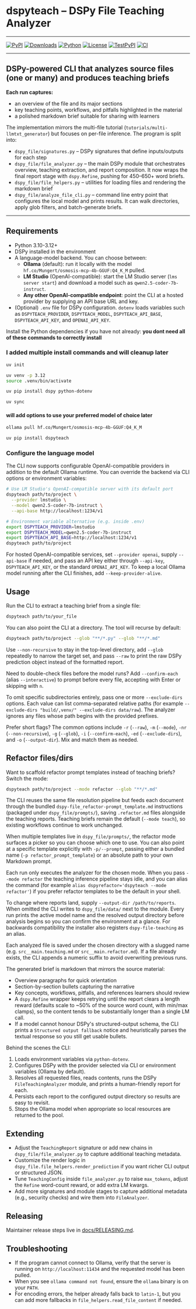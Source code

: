 # dspyteach – DSPy File Teaching Analyzer

---

[![PyPI](https://img.shields.io/pypi/v/dspyteach.svg?include_prereleases&cacheSeconds=60&t=1)](https://pypi.org/project/dspyteach/)
[![Downloads](https://img.shields.io/pypi/dm/dspyteach.svg?cacheSeconds=300)](https://pypi.org/project/dspyteach/)
[![Python](https://img.shields.io/pypi/pyversions/dspyteach.svg?cacheSeconds=300)](https://pypi.org/project/dspyteach/)
[![License](https://img.shields.io/pypi/l/dspyteach.svg?cacheSeconds=300)](LICENSE)
[![TestPyPI](https://img.shields.io/badge/TestPyPI-dspyteach-informational?cacheSeconds=300)](https://test.pypi.org/project/dspyteach/)
[![CI](https://github.com/AcidicSoil/dspy-file/actions/workflows/release.yml/badge.svg)](…)

---

## DSPy-powered CLI that analyzes source files (one or many) and produces teaching briefs

**Each run captures:**

- an overview of the file and its major sections
- key teaching points, workflows, and pitfalls highlighted in the material
- a polished markdown brief suitable for sharing with learners

The implementation mirrors the multi-file tutorial (`tutorials/multi-llmtxt_generator`) but focuses on per-file inference. The program is split into:

- `dspy_file/signatures.py` – DSPy signatures that define inputs/outputs for each step
- `dspy_file/file_analyzer.py` – the main DSPy module that orchestrates overview, teaching extraction, and report composition. It now wraps the final report stage with `dspy.Refine`, pushing for 450–650+ word briefs.
- `dspy_file/file_helpers.py` – utilities for loading files and rendering the markdown brief
- `dspy_file/analyze_file_cli.py` – command line entry point that configures the local model and prints results. It can walk directories, apply glob filters, and batch-generate briefs.

---

## Requirements

- Python 3.10-3.12+
- DSPy installed in the environment
- A language-model backend. You can choose between:
  - **Ollama** (default): run it locally with the model `hf.co/Mungert/osmosis-mcp-4b-GGUF:Q4_K_M` pulled.
  - **LM Studio** (OpenAI-compatible): start the LM Studio server (`lms server start`) and download a model such as `qwen2.5-coder-7b-instruct`.
  - **Any other OpenAI-compatible endpoint**: point the CLI at a hosted provider by supplying an API base URL and key.
- (Optional) `.env` file for DSPy configuration. `dotenv` loads variables such as `DSPYTEACH_PROVIDER`, `DSPYTEACH_MODEL`, `DSPYTEACH_API_BASE`, `DSPYTEACH_API_KEY`, and `OPENAI_API_KEY`.

Install the Python dependencies if you have not already:
**you dont need all of these commands to correctly install**

### I added multiple install commands and will cleanup later

```bash
uv init

uv venv -p 3.12
source .venv/bin/activate
```

```bash
uv pip install dspy python-dotenv
```

```bash
uv sync
```

#### will add options to use your preferred model of choice later

```bash
ollama pull hf.co/Mungert/osmosis-mcp-4b-GGUF:Q4_K_M
```

```bash
uv pip install dspyteach
```

### Configure the language model

The CLI now supports configurable OpenAI-compatible providers in addition to the default Ollama runtime. You can override the backend via CLI options or environment variables:

```bash
# Use LM Studio's OpenAI-compatible server with its default port
dspyteach path/to/project \
  --provider lmstudio \
  --model qwen2.5-coder-7b-instruct \
  --api-base http://localhost:1234/v1
```

```bash
# Environment variable alternative (e.g. inside .env)
export DSPYTEACH_PROVIDER=lmstudio
export DSPYTEACH_MODEL=qwen2.5-coder-7b-instruct
export DSPYTEACH_API_BASE=http://localhost:1234/v1
dspyteach path/to/project
```

For hosted OpenAI-compatible services, set `--provider openai`, supply `--api-base` if needed, and pass an API key either through `--api-key`, `DSPYTEACH_API_KEY`, or the standard `OPENAI_API_KEY`. To keep a local Ollama model running after the CLI finishes, add `--keep-provider-alive`.

## Usage

Run the CLI to extract a teaching brief from a single file:

```bash
dspyteach path/to/your_file
```

You can also point the CLI at a directory. The tool will recurse by default:

```bash
dspyteach path/to/project --glob "**/*.py" --glob "**/*.md"
```

Use `--non-recursive` to stay in the top-level directory, add `--glob` repeatedly to narrow the target set, and pass `--raw` to print the raw DSPy prediction object instead of the formatted report.

Need to double-check files before the model runs? Add `--confirm-each` (alias `--interactive`) to prompt before every file, accepting with Enter or skipping with `n`.

To omit specific subdirectories entirely, pass one or more `--exclude-dirs` options. Each value can list comma-separated relative paths (for example `--exclude-dirs "build/,venv/" --exclude-dirs data/raw`). The analyzer ignores any files whose path begins with the provided prefixes.

Prefer short flags? The common options include `-r` (`--raw`), `-m` (`--mode`), `-nr` (`--non-recursive`), `-g` (`--glob`), `-i` (`--confirm-each`), `-ed` (`--exclude-dirs`), and `-o` (`--output-dir`). Mix and match them as needed.

## Refactor files/dirs

Want to scaffold refactor prompt templates instead of teaching briefs? Switch the mode:

```bash
dspyteach path/to/project --mode refactor --glob "**/*.md"
```

The CLI reuses the same file resolution pipeline but feeds each document through the bundled `dspy-file_refactor-prompt_template.md` instructions (packaged under `dspy_file/prompts/`), saving `.refactor.md` files alongside the teaching reports. Teaching briefs remain the default (`--mode teach`), so existing workflows continue to work unchanged.

When multiple templates live in `dspy_file/prompts/`, the refactor mode surfaces a picker so you can choose which one to use. You can also point at a specific template explicitly with `-p/--prompt`, passing either a bundled name (`-p refactor_prompt_template`) or an absolute path to your own Markdown prompt.

Each run only executes the analyzer for the chosen mode. When you pass `--mode refactor` the teaching inference pipeline stays idle, and you can alias the command (for example `alias dspyrefactor='dspyteach --mode refactor'`) if you prefer refactor templates to be the default in your shell.

To change where reports land, supply `--output-dir /path/to/reports`. When omitted the CLI writes to `dspy_file/data/` next to the module. Every run prints the active model name and the resolved output directory before analysis begins so you can confirm the environment at a glance. For backwards compatibility the installer also registers `dspy-file-teaching` as an alias.

Each analyzed file is saved under the chosen directory with a slugged name (e.g. `src__main.teaching.md` or `src__main.refactor.md`). If a file already exists, the CLI appends a numeric suffix to avoid overwriting previous runs.

The generated brief is markdown that mirrors the source material:

- Overview paragraphs for quick orientation
- Section-by-section bullets capturing the narrative
- Key concepts, workflows, pitfalls, and references learners should review
- A `dspy.Refine` wrapper keeps retrying until the report clears a length reward (defaults scale to ~50% of the source word count, with min/max clamps), so the content tends to be substantially longer than a single LM call.
- If a model cannot honour DSPy's structured-output schema, the CLI prints a `Structured output fallback` notice and heuristically parses the textual response so you still get usable bullets.

Behind the scenes the CLI:

1. Loads environment variables via `python-dotenv`.
2. Configures DSPy with the provider selected via CLI or environment variables (Ollama by default).
3. Resolves all requested files, reads contents, runs the DSPy `FileTeachingAnalyzer` module, and prints a human-friendly report for each.
4. Persists each report to the configured output directory so results are easy to revisit.
5. Stops the Ollama model when appropriate so local resources are returned to the pool.

## Extending

- Adjust the `TeachingReport` signature or add new chains in `dspy_file/file_analyzer.py` to capture additional teaching metadata.
- Customize the render logic in `dspy_file.file_helpers.render_prediction` if you want richer CLI output or structured JSON.
- Tune `TeachingConfig` inside `file_analyzer.py` to raise `max_tokens`, adjust the `Refine` word-count reward, or add extra LM kwargs.
- Add more signatures and module stages to capture additional metadata (e.g., security checks) and wire them into `FileAnalyzer`.

## Releasing

Maintainer release steps live in [docs/RELEASING.md](docs/RELEASING.md).

## Troubleshooting

- If the program cannot connect to Ollama, verify that the server is running on `http://localhost:11434` and the requested model has been pulled.
- When you see `ollama command not found`, ensure the `ollama` binary is on your `PATH`.
- For encoding errors, the helper already falls back to `latin-1`, but you can add more fallbacks in `file_helpers.read_file_content` if needed.
